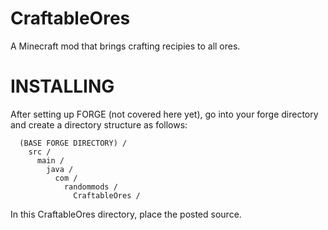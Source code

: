 # CraftableOres

A Minecraft mod that brings crafting recipies to all ores.

# INSTALLING
After setting up FORGE (not covered here yet), go into your forge directory and create a directory structure as follows:

      (BASE FORGE DIRECTORY) /
        src /
          main /
            java /
              com /
                randommods /
                  CraftableOres /
In this CraftableOres directory, place the posted source.
